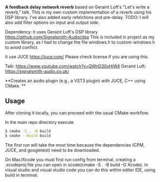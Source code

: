 
**A feedback delay network reverb** based on Geraint Luft's "Let's write a reverb," talk. This is my own custom implementation of a reverb using his DSP library.
I've also added early refelctions and pre-delay. TODO: I will also add filter options on input and output side.  
	 
Dependency: it uses Geraint Luft's DSP library https://github.com/Signalsmith-Audio/dsp
This is included in project as my custom library, as I had to change the file windows.h to custom-windows.h to avoid conflict.

It use JUCE https://juce.com/ Please check license if you are using this. 

Talk: https://www.youtube.com/watch?v=QWnD30xHjW4
Geraint Luft:  https://signalsmith-audio.co.uk/

**Creates an audio plugin (e.g., a VST3 plugin) with JUCE, C++ using CMake. **





## Usage

After cloning it locally, you can proceed with the usual CMake workflow.

In the main repo directory execute

```bash
$ cmake -S . -B build
$ cmake --build build
```

The first run will take the most time because the dependencies (CPM, JUCE, and googletest) need to be downloaded.

On Mac/Xcode you must first run config from terminal, creating a .xcodeproj file you can open in xcode(cmake -S . -B build -G Xcode).
In visual studio and visual studio code you can do this within editor IDE, using build in terminal.



